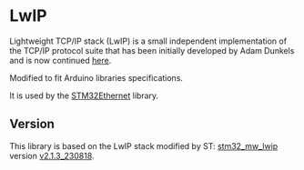 # LwIP
 Lightweight TCP/IP stack (LwIP)  is a small independent implementation of the TCP/IP protocol suite that has been initially developed by Adam Dunkels and is now continued [here](https://savannah.nongnu.org/projects/lwip/).

 Modified to fit Arduino libraries specifications.

 It is used by the [STM32Ethernet](https://github.com/stm32duino/STM32Ethernet) library.

## Version

This library is based on the LwIP stack modified by ST: [stm32_mw_lwip](https://github.com/STMicroelectronics/stm32_mw_lwip) version [v2.1.3_230818](https://github.com/STMicroelectronics/stm32_mw_lwip/releases/tag/v2.1.3_230818).
